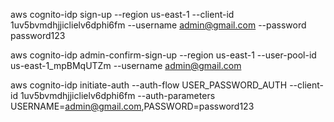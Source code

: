 <!-- Register a user -->

aws cognito-idp sign-up --region us-east-1 --client-id 1uv5bvmdhjjiclielv6dphi6fm --username admin@gmail.com --password password123

<!-- Confirm user registration -->

aws cognito-idp admin-confirm-sign-up --region us-east-1 --user-pool-id us-east-1_mpBMqUTZm --username admin@gmail.com

<!-- Authenticate (get tokens) -->

aws cognito-idp initiate-auth --auth-flow USER_PASSWORD_AUTH --client-id 1uv5bvmdhjjiclielv6dphi6fm --auth-parameters USERNAME=admin@gmail.com,PASSWORD=password123